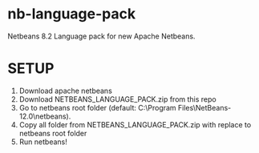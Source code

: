 # nb-language-pack
Netbeans 8.2 Language pack for new Apache Netbeans.

# SETUP
1. Download apache netbeans
3. Download NETBEANS_LANGUAGE_PACK.zip from this repo
4. Go to netbeans root folder (default: C:\Program Files\NetBeans-12.0\netbeans\).
5. Copy all folder from NETBEANS_LANGUAGE_PACK.zip with replace to netbeans root folder
6. Run netbeans!
